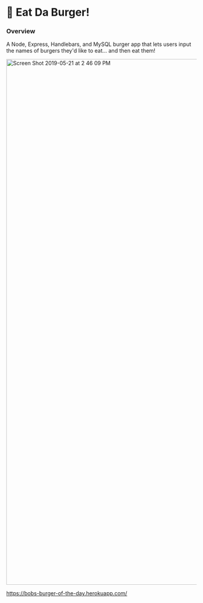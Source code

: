 # 🍔 Eat Da Burger!

### Overview

A Node, Express, Handlebars, and MySQL burger app that lets users input the names of burgers they'd like to eat... and then eat them! 

<img width="1392" alt="Screen Shot 2019-05-21 at 2 46 09 PM" src="https://user-images.githubusercontent.com/48463632/58126226-7eb20f00-7be0-11e9-92a0-846d9f413d00.png">


https://bobs-burger-of-the-day.herokuapp.com/

